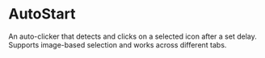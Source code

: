 # AutoStart

An auto-clicker that detects and clicks on a selected icon after a set delay. Supports image-based selection and works across different tabs.
